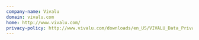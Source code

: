 ```yaml
---
company-name: Vivalu
domain: vivalu.com
home: http://www.vivalu.com/
privacy-policy: http://www.vivalu.com/downloads/en_US/VIVALU_Data_Privacy_2017.pdf
---
```




